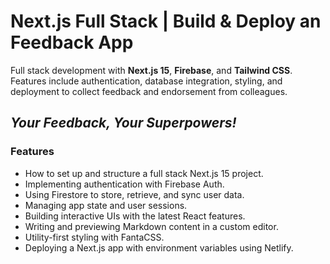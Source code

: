 # Next.js Full Stack | Build & Deploy an Feedback App

Full stack development with **Next.js 15**, **Firebase**, and **Tailwind CSS**. Features include authentication, database integration, styling, and deployment to collect feedback and endorsement from colleagues.

## *Your Feedback, Your **Superpowers**!*

### **Features**

* How to set up and structure a full stack Next.js 15 project.
* Implementing authentication with Firebase Auth.
* Using Firestore to store, retrieve, and sync user data.
* Managing app state and user sessions.
* Building interactive UIs with the latest React features.
* Writing and previewing Markdown content in a custom editor.
* Utility-first styling with FantaCSS.
* Deploying a Next.js app with environment variables using Netlify.